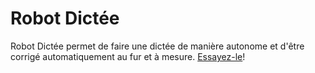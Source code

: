 # Robot Dictée
Robot Dictée permet de faire une dictée de manière autonome et d'être corrigé automatiquement au fur et à mesure. [Essayez-le](https://steph-lebl.github.io/robot-dictee/)!